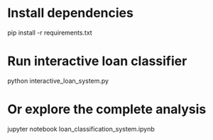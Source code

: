# Install dependencies
pip install -r requirements.txt

# Run interactive loan classifier
python interactive_loan_system.py

# Or explore the complete analysis
jupyter notebook loan_classification_system.ipynb